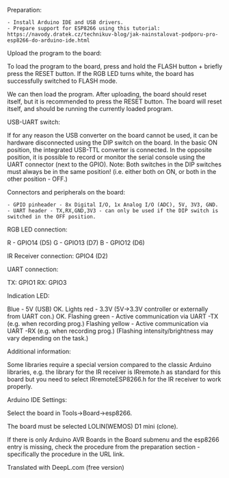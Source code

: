 Preparation:

    - Install Arduino IDE and USB drivers. 
    - Prepare support for ESP8266 using this tutorial: https://navody.dratek.cz/technikuv-blog/jak-nainstalovat-podporu-pro-esp8266-do-arduino-ide.html






Upload the program to the board:

To load the program to the board, press and hold the FLASH button + briefly press the RESET button. If the RGB LED turns white, the board has successfully switched to FLASH mode. 

We can then load the program. After uploading, the board should reset itself, but it is recommended to press the RESET button. The board will reset itself, and should be running the currently loaded program.

USB-UART switch:

If for any reason the USB converter on the board cannot be used, it can be hardware disconnected using the DIP switch on the board. In the basic ON position, the integrated USB-TTL converter is connected. In the opposite position, it is possible to record or monitor the serial console using the UART connector (next to the GPIO).
Note: Both switches in the DIP switches must always be in the same position! (i.e. either both on ON, or both in the other position - OFF.)

Connectors and peripherals on the board:

    - GPIO pinheader - 8x Digital I/O, 1x Analog I/O (ADC), 5V, 3V3, GND.
    - UART header - TX,RX,GND,3V3 - can only be used if the DIP switch is switched in the OFF position.

RGB LED connection:

R - GPIO14 (D5)
G - GPIO13 (D7)
B - GPIO12 (D6)

IR Receiver connection: GPIO4 (D2)

UART connection:

TX: GPIO1
RX: GPIO3

Indication LED:

Blue - 5V (USB) OK.
Lights red - 3.3V (5V→3.3V controller or externally from UART con.) OK.
Flashing green - Active communication via UART -TX (e.g. when recording prog.)
Flashing yellow - Active communication via UART -RX (e.g. when recording prog.)
(Flashing intensity/brightness may vary depending on the task.)

Additional information:

Some libraries require a special version compared to the classic Arduino libraries, e.g. the library for the IR receiver is IRremote.h as standard for this board but you need to select IRremoteESP8266.h for the IR receiver to work properly.

Arduino IDE Settings:

Select the board in Tools->Board->esp8266.

The board must be selected LOLIN(WEMOS) D1 mini (clone).

If there is only Arduino AVR Boards in the Board submenu and the esp8266 entry is missing, check the procedure from the preparation section - specifically the procedure in the URL link.

Translated with DeepL.com (free version)
